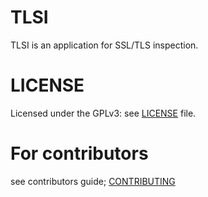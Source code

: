 # TLSI
TLSI is an application for SSL/TLS inspection.

# LICENSE
Licensed under the GPLv3: see [LICENSE](./LICENSE) file.

# For contributors
see contributors guide; [CONTRIBUTING](./CONTRIBUTING.md)
